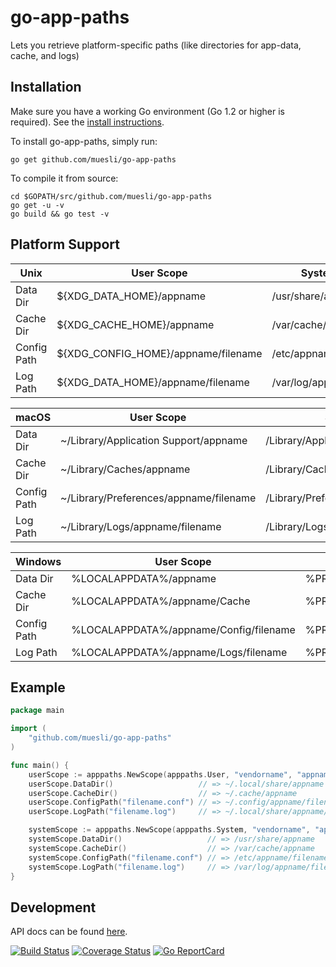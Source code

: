 go-app-paths
============

Lets you retrieve platform-specific paths (like directories for app-data, cache, and logs)

## Installation

Make sure you have a working Go environment (Go 1.2 or higher is required).
See the [install instructions](http://golang.org/doc/install.html).

To install go-app-paths, simply run:

    go get github.com/muesli/go-app-paths

To compile it from source:

    cd $GOPATH/src/github.com/muesli/go-app-paths
    go get -u -v
    go build && go test -v

## Platform Support

| Unix        | User Scope                             | System Scope                          |
| ----------- | -------------------------------------- | ------------------------------------- |
| Data Dir    | ${XDG_DATA_HOME}/appname               | /usr/share/appname                    |
| Cache Dir   | ${XDG_CACHE_HOME}/appname              | /var/cache/appname                    |
| Config Path | ${XDG_CONFIG_HOME}/appname/filename    | /etc/appname/filename                 |
| Log Path    | ${XDG_DATA_HOME}/appname/filename      | /var/log/appname/filename             |

| macOS       | User Scope                             | System Scope                          |
| ----------- | -------------------------------------- | ------------------------------------- |
| Data Dir    | ~/Library/Application Support/appname  | /Library/Application Support/appname  |
| Cache Dir   | ~/Library/Caches/appname               | /Library/Caches/appname               |
| Config Path | ~/Library/Preferences/appname/filename | /Library/Preferences/appname/filename |
| Log Path    | ~/Library/Logs/appname/filename        | /Library/Logs/appname/filename        |

| Windows     | User Scope                             | System Scope                          |
| ----------- | -------------------------------------- | ------------------------------------- |
| Data Dir    | %LOCALAPPDATA%/appname                 | %PROGRAMDATA%/appname                 |
| Cache Dir   | %LOCALAPPDATA%/appname/Cache           | %PROGRAMDATA%/appname/Cache           |
| Config Path | %LOCALAPPDATA%/appname/Config/filename | %PROGRAMDATA%/appname/Config/filename |
| Log Path    | %LOCALAPPDATA%/appname/Logs/filename   | %PROGRAMDATA%/appname/Logs/filename   |

## Example
```go
package main

import (
	"github.com/muesli/go-app-paths"
)

func main() {
	userScope := apppaths.NewScope(apppaths.User, "vendorname", "appname")
	userScope.DataDir()                   // => ~/.local/share/appname
	userScope.CacheDir()                  // => ~/.cache/appname
	userScope.ConfigPath("filename.conf") // => ~/.config/appname/filename.conf
	userScope.LogPath("filename.log")     // => ~/.local/share/appname/filename.log

	systemScope := apppaths.NewScope(apppaths.System, "vendorname", "appname")
	systemScope.DataDir()                   // => /usr/share/appname
	systemScope.CacheDir()                  // => /var/cache/appname
	systemScope.ConfigPath("filename.conf") // => /etc/appname/filename.conf
	systemScope.LogPath("filename.log")     // => /var/log/appname/filename.log
}
```

## Development

API docs can be found [here](http://godoc.org/github.com/muesli/go-app-paths).

[![Build Status](https://travis-ci.org/muesli/go-app-paths.svg?branch=master)](https://travis-ci.org/muesli/go-app-paths)
[![Coverage Status](https://coveralls.io/repos/github/muesli/go-app-paths/badge.svg?branch=master)](https://coveralls.io/github/muesli/go-app-paths?branch=master)
[![Go ReportCard](http://goreportcard.com/badge/muesli/go-app-paths)](http://goreportcard.com/report/muesli/go-app-paths)
